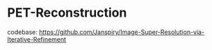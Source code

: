 # PET-Reconstruction
codebase: https://github.com/Janspiry/Image-Super-Resolution-via-Iterative-Refinement

